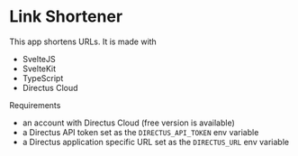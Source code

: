 # Link Shortener

This app shortens URLs. It is made with

- SvelteJS
- SvelteKit
- TypeScript
- Directus Cloud

Requirements

- an account with Directus Cloud (free version is available)
- a Directus API token set as the `DIRECTUS_API_TOKEN` env variable
- a Directus application specific URL set as the `DIRECTUS_URL` env variable
